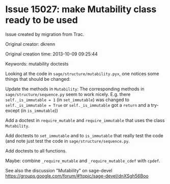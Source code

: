 # Issue 15027: make Mutability class ready to be used

Issue created by migration from Trac.

Original creator: dkrenn

Original creation time: 2013-10-09 09:25:44

Keywords: mutability doctests

Looking at the code in `sage/structure/mutability.pyx`, one notices some things that should be changed:

Update the methods in `Mutability`: The corresponding methods in `sage/structure/sequence.py` seem to work nicely. E.g. there `self._is_immutable = 1` (in `set_immutable`) was changed to `self._is_immutable = True` or `self._is_immutable` got a `return` and a try-except (in `is_immutable`))

Add a doctest in `require_mutable` and `require_immutable` that uses the class `Mutability`.

Add doctests to `set_immutable` and to `is_immutable` that really test the code (and note just test the code in `sage/structure/sequence.py`.

Add doctests to all functions.

Maybe: combine `_require_mutable` and `_require_mutable_cdef` with `cpdef`.

See also the discussion "Mutability" on sage-devel https://groups.google.com/forum/#!topic/sage-devel/dnXSgh56Boo
